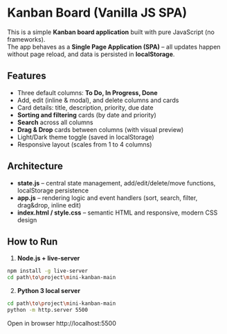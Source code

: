 # Kanban Board (Vanilla JS SPA)

This is a simple **Kanban board application** built with pure JavaScript (no frameworks).  
The app behaves as a **Single Page Application (SPA)** – all updates happen without page reload, and data is persisted in **localStorage**.

## Features
- Three default columns: **To Do, In Progress, Done**
- Add, edit (inline & modal), and delete columns and cards
- Card details: title, description, priority, due date
- **Sorting and filtering** cards (by date and priority)
- **Search** across all columns
- **Drag & Drop** cards between columns (with visual preview)
- Light/Dark theme toggle (saved in localStorage)
- Responsive layout (scales from 1 to 4 columns)

## Architecture
- **state.js** – central state management, add/edit/delete/move functions, localStorage persistence  
- **app.js** – rendering logic and event handlers (sort, search, filter, drag&drop, inline edit)  
- **index.html / style.css** – semantic HTML and responsive, modern CSS design  

## How to Run
1.  **Node.js + live-server**
   ```bash
npm install -g live-server
cd path\to\project\mini-kanban-main
```

2.  **Python 3 local server**
   ```bash
cd path\to\project\mini-kanban-main
python -m http.server 5500
```
Open in browser http://localhost:5500



